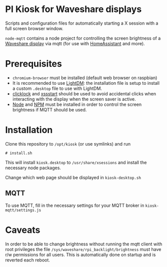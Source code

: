 # PI Kiosk for Waveshare displays
Scripts and configuration files for automatically starting a X session with a full screen browser window.

`node-mqtt` contains a node project for controlling the screen brightness of a [Waveshare display](https://www.waveshare.com/product/raspberry-pi/displays.htm) via mqtt (for use with [HomeAssistant](https://github.com/home-assistant) and more).

# Prerequisites

- `chromium-browser` must be installed (default web browser on raspbian)
- It is recommended to use [LightDM](https://github.com/canonical/lightdm): the installation file is setup to install a custom `.desktop` file to use with LightDM.
- [clicklock](https://github.com/zpfvo/clicklock) and [xssstart](https://github.com/unixdj/xssstart) should be used to avoid accidental clicks when interacting with the display when the screen saver is active.
- [Node](https://github.com/nodejs/node) and [NPM](https://github.com/npm) must be installed in order to control the screen brightness if MQTT should be used.

# Installation
Clone this repository to `/opt/kiosk` (or use symlinks) and run 
```
# install.sh
``` 
This will install `kiosk.desktop` to `/usr/share/xsessions` and install the necessary node packages.

Change which web page should be displayed in `kiosk-desktop.sh`

## MQTT
To use MQTT, fill in the necessary settings for your MQTT broker in `kiosk-mqtt/settings.js`

# Caveats
In order to be able to change brightness without running the mqtt client with root privileges the file `/sys/waveshare/rpi_backlight/brightness` must have r/w permissions for all users. This is automatically done on startup and is reverted each reboot.